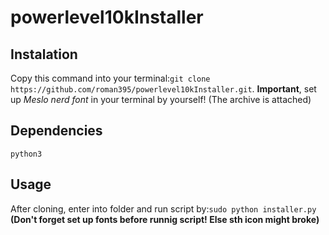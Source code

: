 # powerlevel10kInstaller
## Instalation
Copy this command into your terminal:`git clone https://github.com/roman395/powerlevel10kInstaller.git`.
**Important**, set up *Meslo nerd font* in your terminal by yourself! (The archive is attached)
## Dependencies
`python3`
## Usage
After cloning, enter into folder and run script by:`sudo python installer.py`
**(Don't forget set up fonts before runnig script! Else sth icon might broke)**
